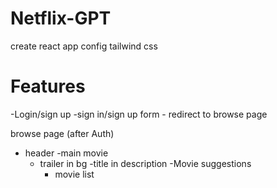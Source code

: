 # Netflix-GPT
create react app
config tailwind css

# Features
-Login/sign up
    -sign in/sign up form
    - redirect to browse page


browse page (after Auth)
- header
-main movie
    - trailer in bg
    -title in description
    -Movie suggestions
        - movie list
